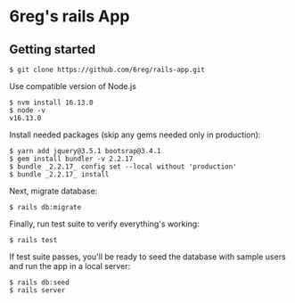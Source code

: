 # 6reg's rails App

## Getting started

```
$ git clone https://github.com/6reg/rails-app.git
```

Use compatible version of Node.js

```
$ nvm install 16.13.0
$ node -v
v16.13.0
```

Install needed packages (skip any gems needed only in production):

```
$ yarn add jquery@3.5.1 bootsrap@3.4.1
$ gem install bundler -v 2.2.17
$ bundle _2.2.17_ config set --local without 'production'
$ bundle _2.2.17_ install
```

Next, migrate database:

```
$ rails db:migrate
```

Finally, run test suite to verify everything's working:

```
$ rails test
```

If test suite passes, you'll be ready to seed the database with sample
users and run the app in a local server:

```
$ rails db:seed
$ rails server
```


